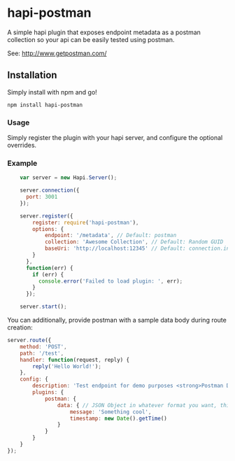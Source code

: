 # hapi-postman

A simple hapi plugin that exposes endpoint metadata as a postman collection so your api can be easily
tested using postman.

See: http://www.getpostman.com/

## Installation

Simply install with npm and go!

    npm install hapi-postman

### Usage
Simply register the plugin with your hapi server, and configure the optional overrides.

### Example
```javascript
    var server = new Hapi.Server();

    server.connection({
      port: 3001
    });

    server.register({
        register: require('hapi-postman'),
        options: {
            endpoint: '/metadata', // Default: postman
            collection: 'Awesome Collection', // Default: Random GUID
            baseUri: 'http://localhost:12345' // Default: connection.info.uri
        }
      },
      function(err) {
        if (err) {
          console.error('Failed to load plugin: ', err);
        }
      });

    server.start();
```

You can additionally, provide postman with a sample data body during route creation:

```javascript
server.route({
    method: 'POST',
    path: '/test',
    handler: function(request, reply) {
        reply('Hello World!');
    },
    config: {
        description: 'Test endpoint for demo purposes <strong>Postman Descriptions also support html</strong>',
        plugins: {
            postman: {
                data: { // JSON Object in whatever format you want, this will be what postman is told is a sample request body.
                    message: 'Something cool',
                    timestamp: new Date().getTime()
                }
            }
        }
    }
});
```
